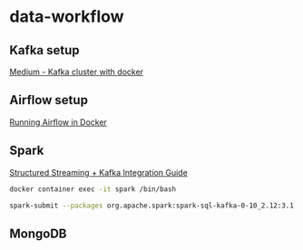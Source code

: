 # data-workflow

## Kafka setup

[Medium - Kafka cluster with docker](https://medium.com/@erkndmrl/kafka-cluster-with-docker-compose-5864d50f677e)

## Airflow setup

[Running Airflow in Docker](https://airflow.apache.org/docs/apache-airflow/stable/howto/docker-compose/index.html)

## Spark

[Structured Streaming + Kafka Integration Guide](https://spark.apache.org/docs/latest/structured-streaming-kafka-integration.html)

```sh
docker container exec -it spark /bin/bash

spark-submit --packages org.apache.spark:spark-sql-kafka-0-10_2.12:3.1.2,org.mongodb.spark:mongo-spark-connector_2.12:3.0.1 scripts/main.py
```

## MongoDB
